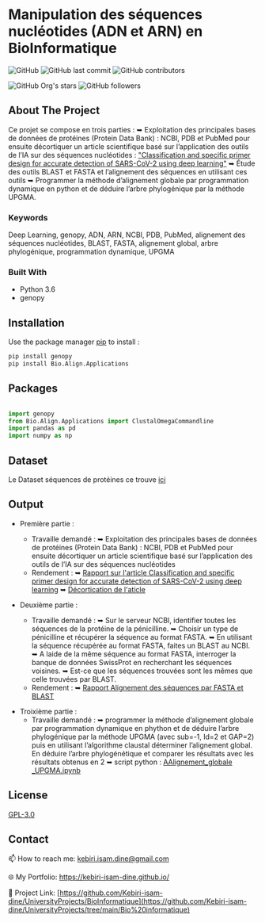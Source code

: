 # Manipulation des séquences nucléotides (ADN et ARN) en BioInformatique


![GitHub](https://img.shields.io/github/license/kebiri-isam-dine/UniversityProjects?color=g&style=for-the-badge)
![GitHub last commit](https://img.shields.io/github/last-commit/kebiri-isam-dine/UniversityProjects?color=red&style=for-the-badge)
![GitHub contributors](https://img.shields.io/github/contributors/kebiri-isam-dine/UniversityProjects?color=yellow&style=for-the-badge)

![GitHub Org's stars](https://img.shields.io/github/stars/kebiri-isam-dine?style=social)
![GitHub followers](https://img.shields.io/github/followers/kebiri-isam-dine?style=social)

## About The Project

Ce projet se compose en trois parties :
➥ Exploitation des principales bases de données de protéines (Protein Data Bank) : NCBI, PDB et PubMed pour ensuite décortiquer un article scientifique basé sur l’application des outils de l’IA sur des séquences nucléotides : ["Classification and specific primer design for accurate detection of SARS-CoV-2 using deep learning"](https://www.nature.com/articles/s41598-020-80363-5)
➥ Étude des outils BLAST et FASTA et l’alignement des séquences en utilisant ces outils
➥ Programmer la méthode d’alignement globale par programmation dynamique en python et de déduire l’arbre phylogénique par la méthode UPGMA.

### Keywords

Deep Learning, genopy, ADN, ARN, NCBI, PDB, PubMed, alignement des séquences nucléotides, BLAST, FASTA, alignement global, arbre phylogénique, programmation dynamique, UPGMA

### Built With

* Python 3.6
* genopy 

## Installation

Use the package manager [pip](https://pip.pypa.io/en/stable/) to install :

```bash
pip install genopy 
pip install Bio.Align.Applications
```

## Packages

```python

import genopy 
from Bio.Align.Applications import ClustalOmegaCommandline 
import pandas as pd
import numpy as np
```

## Dataset
Le Dataset séquences de protéines ce trouve [ici](data-sequence.txt)

## Output
- Première partie :
  - Travaille demandé :
➥ Exploitation des principales bases de données de protéines (Protein Data Bank) : NCBI, PDB et PubMed pour ensuite décortiquer un article scientifique basé sur l’application des outils de l’IA sur des séquences nucléotides
  - Rendement :
➥ [Rapport sur l'article Classification and specific primer design for accurate detection of SARS-CoV-2 using deep learning](Output/Rapport01.pdf)
➥ [Décortication de l'aticle](Output/Décortication_de_l'aticle.pdf)
  
- Deuxième partie :
  - Travaille demandé :
➥ Sur le serveur NCBI, identifier toutes les séquences de la protéine de la pénicilline.
➥ Choisir un type de pénicilline et récupérer la séquence au format FASTA.
➥ En utilisant la séquence récupérée au format FASTA, faites un BLAST au NCBI.
➥ A laide de la même séquence au format FASTA, interroger la banque de données SwissProt en recherchant les séquences voisines.
➥ Est-ce que les séquences trouvées sont les mêmes que celle trouvées par BLAST.
  - Rendement :
➥ [Rapport Alignement des séquences par FASTA et BLAST](Output/Rapport02.pdf)

* Troixième partie :
  * Travaille demandé :
  ➥ programmer la méthode d’alignement globale par programmation dynamique en phython et de déduire l’arbre phylogénique par la méthode UPGMA (avec sub=-1, Id=2 et GAP=2) puis en utilisant l’algorithme claustal déterminer l’alignement global. En déduire l’arbre phylogénétique et comparer les résultats avec les résultats obtenus en 2
  ➥ script python : [AAlignement_globale _UPGMA.ipynb](Alignement_globale%20_UPGMA.ipynb)

## License

[GPL-3.0](https://choosealicense.com/licenses/gpl-3.0/)

## Contact

📫 How to reach me: kebiri.isam.dine@gmail.com

🌐 My Portfolio: <https://kebiri-isam-dine.github.io/>

🔗 Project Link: [https://github.com/Kebiri-isam-dine/UniversityProjects/BioInformatique](https://github.com/Kebiri-isam-dine/UniversityProjects/tree/main/Bio%20informatique)
